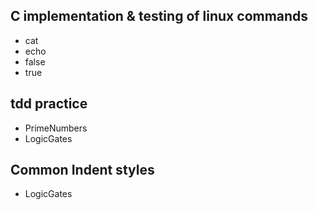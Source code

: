 ## C implementation & testing of linux commands
- cat
- echo
- false
- true

## tdd practice
- PrimeNumbers
- LogicGates

## Common Indent styles
- LogicGates
